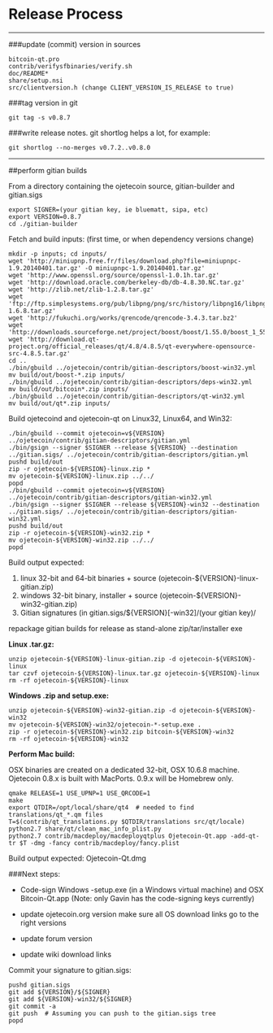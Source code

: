 Release Process
====================

* * *

###update (commit) version in sources


	bitcoin-qt.pro
	contrib/verifysfbinaries/verify.sh
	doc/README*
	share/setup.nsi
	src/clientversion.h (change CLIENT_VERSION_IS_RELEASE to true)

###tag version in git

	git tag -s v0.8.7

###write release notes. git shortlog helps a lot, for example:

	git shortlog --no-merges v0.7.2..v0.8.0

* * *

##perform gitian builds

 From a directory containing the ojetecoin source, gitian-builder and gitian.sigs
  
	export SIGNER=(your gitian key, ie bluematt, sipa, etc)
	export VERSION=0.8.7
	cd ./gitian-builder

 Fetch and build inputs: (first time, or when dependency versions change)

	mkdir -p inputs; cd inputs/
	wget 'http://miniupnp.free.fr/files/download.php?file=miniupnpc-1.9.20140401.tar.gz' -O miniupnpc-1.9.20140401.tar.gz'
	wget 'http://www.openssl.org/source/openssl-1.0.1h.tar.gz'
	wget 'http://download.oracle.com/berkeley-db/db-4.8.30.NC.tar.gz'
	wget 'http://zlib.net/zlib-1.2.8.tar.gz'
	wget 'ftp://ftp.simplesystems.org/pub/libpng/png/src/history/libpng16/libpng-1.6.8.tar.gz'
	wget 'http://fukuchi.org/works/qrencode/qrencode-3.4.3.tar.bz2'
	wget 'http://downloads.sourceforge.net/project/boost/boost/1.55.0/boost_1_55_0.tar.bz2'
	wget 'http://download.qt-project.org/official_releases/qt/4.8/4.8.5/qt-everywhere-opensource-src-4.8.5.tar.gz'
	cd ..
	./bin/gbuild ../ojetecoin/contrib/gitian-descriptors/boost-win32.yml
	mv build/out/boost-*.zip inputs/
	./bin/gbuild ../ojetecoin/contrib/gitian-descriptors/deps-win32.yml
	mv build/out/bitcoin*.zip inputs/
	./bin/gbuild ../ojetecoin/contrib/gitian-descriptors/qt-win32.yml
	mv build/out/qt*.zip inputs/

 Build ojetecoind and ojetecoin-qt on Linux32, Linux64, and Win32:
  
	./bin/gbuild --commit ojetecoin=v${VERSION} ../ojetecoin/contrib/gitian-descriptors/gitian.yml
	./bin/gsign --signer $SIGNER --release ${VERSION} --destination ../gitian.sigs/ ../ojetecoin/contrib/gitian-descriptors/gitian.yml
	pushd build/out
	zip -r ojetecoin-${VERSION}-linux.zip *
	mv ojetecoin-${VERSION}-linux.zip ../../
	popd
	./bin/gbuild --commit ojetecoin=v${VERSION} ../ojetecoin/contrib/gitian-descriptors/gitian-win32.yml
	./bin/gsign --signer $SIGNER --release ${VERSION}-win32 --destination ../gitian.sigs/ ../ojetecoin/contrib/gitian-descriptors/gitian-win32.yml
	pushd build/out
	zip -r ojetecoin-${VERSION}-win32.zip *
	mv ojetecoin-${VERSION}-win32.zip ../../
	popd

  Build output expected:

  1. linux 32-bit and 64-bit binaries + source (ojetecoin-${VERSION}-linux-gitian.zip)
  2. windows 32-bit binary, installer + source (ojetecoin-${VERSION}-win32-gitian.zip)
  3. Gitian signatures (in gitian.sigs/${VERSION}[-win32]/(your gitian key)/

repackage gitian builds for release as stand-alone zip/tar/installer exe

**Linux .tar.gz:**

	unzip ojetecoin-${VERSION}-linux-gitian.zip -d ojetecoin-${VERSION}-linux
	tar czvf ojetecoin-${VERSION}-linux.tar.gz ojetecoin-${VERSION}-linux
	rm -rf ojetecoin-${VERSION}-linux

**Windows .zip and setup.exe:**

	unzip ojetecoin-${VERSION}-win32-gitian.zip -d ojetecoin-${VERSION}-win32
	mv ojetecoin-${VERSION}-win32/ojetecoin-*-setup.exe .
	zip -r ojetecoin-${VERSION}-win32.zip bitcoin-${VERSION}-win32
	rm -rf ojetecoin-${VERSION}-win32

**Perform Mac build:**

  OSX binaries are created on a dedicated 32-bit, OSX 10.6.8 machine.
  Ojetecoin 0.8.x is built with MacPorts.  0.9.x will be Homebrew only.

	qmake RELEASE=1 USE_UPNP=1 USE_QRCODE=1
	make
	export QTDIR=/opt/local/share/qt4  # needed to find translations/qt_*.qm files
	T=$(contrib/qt_translations.py $QTDIR/translations src/qt/locale)
	python2.7 share/qt/clean_mac_info_plist.py
	python2.7 contrib/macdeploy/macdeployqtplus Ojetecoin-Qt.app -add-qt-tr $T -dmg -fancy contrib/macdeploy/fancy.plist

 Build output expected: Ojetecoin-Qt.dmg

###Next steps:

* Code-sign Windows -setup.exe (in a Windows virtual machine) and
  OSX Bitcoin-Qt.app (Note: only Gavin has the code-signing keys currently)

* update ojetecoin.org version
  make sure all OS download links go to the right versions

* update forum version

* update wiki download links

Commit your signature to gitian.sigs:

	pushd gitian.sigs
	git add ${VERSION}/${SIGNER}
	git add ${VERSION}-win32/${SIGNER}
	git commit -a
	git push  # Assuming you can push to the gitian.sigs tree
	popd

